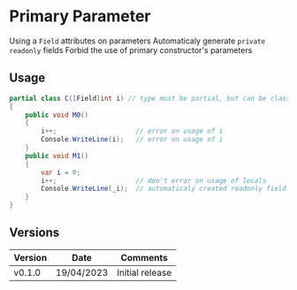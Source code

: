 # Primary Parameter

Using a `Field` attributes on parameters
Automaticaly generate `private readonly` fields
Forbid the use of primary constructor's parameters

## Usage

```cs
partial class C([Field]int i) // type must be partial, but can be class / struct / record
{
    public void M0()
    {
        i++;                    // error on usage of i
        Console.WriteLine(i);   // error on usage of i
    }
    public void M1()
    {
        var i = 0;
        i++;                    // don't error on usage of locals
        Console.WriteLine(_i);  // automaticaly created readonly field
    }
}
```

## Versions
|Version|Date|Comments|
|-------|----|--------|
|v0.1.0|19/04/2023|Initial release|
